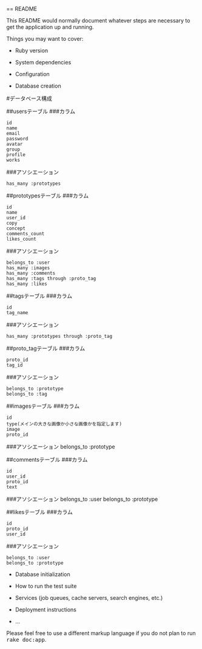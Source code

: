 == README

This README would normally document whatever steps are necessary to get the
application up and running.

Things you may want to cover:

* Ruby version

* System dependencies

* Configuration

* Database creation

#データベース構成

##usersテーブル
###カラム

    id
    name
    email
    password
    avatar
    group
    profile
    works

###アソシエーション

    has_many :prototypes

##prototypesテーブル
###カラム

    id
    name
    user_id
    copy
    concept
    comments_count
    likes_count

###アソシエーション

    belongs_to :user
    has_many :images
    has_many :comments
    has_many :tags through :proto_tag
    has_many :likes

##tagsテーブル
###カラム

    id
    tag_name

###アソシエーション

    has_many :prototypes through :proto_tag

##proto_tagテーブル
###カラム

    proto_id
    tag_id

###アソシエーション

    belongs_to :prototype
    belongs_to :tag


##imagesテーブル
###カラム

    id
    type(メインの大きな画像か小さな画像かを指定します)
    image
    proto_id

###アソシエーション
    belongs_to :prototype

##commentsテーブル
###カラム

    id
    user_id
    proto_id
    text

###アソシエーション
    belongs_to :user
    belongs_to :prototype

##likesテーブル
###カラム

    id
    proto_id
    user_id

###アソシエーション

    belongs_to :user
    belongs_to :prototype



* Database initialization

* How to run the test suite

* Services (job queues, cache servers, search engines, etc.)

* Deployment instructions

* ...


Please feel free to use a different markup language if you do not plan to run
<tt>rake doc:app</tt>.
